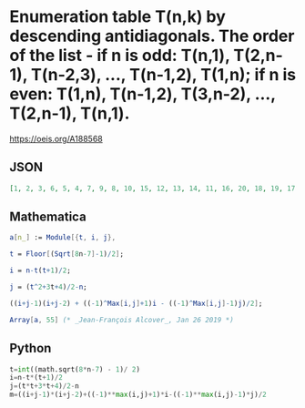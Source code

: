 # Enumeration table T\(n,k\) by descending antidiagonals\. The order of the list \- if n is odd:  T\(n,1\), T\(2,n\-1\), T\(n\-2,3\), \.\.\., T\(n\-1,2\), T\(1,n\); if n is even: T\(1,n\), T\(n\-1,2\), T\(3,n\-2\), \.\.\., T\(2,n\-1\), T\(n,1\)\.
https://oeis.org/A188568
## JSON
```JSON
[1, 2, 3, 6, 5, 4, 7, 9, 8, 10, 15, 12, 13, 14, 11, 16, 20, 18, 19, 17, 21, 28, 23, 26, 25, 24, 27, 22, 29, 35, 31, 33, 32, 34, 30, 36, 45, 38, 43, 40, 41, 42, 39, 44, 37, 46, 54, 48, 52, 50, 51, 49, 53, 47, 55]
```
## Mathematica
```Mathematica
a[n_] := Module[{t, i, j},
```
```Mathematica
t = Floor[(Sqrt[8n-7]-1)/2];
```
```Mathematica
i = n-t(t+1)/2;
```
```Mathematica
j = (t^2+3t+4)/2-n;
```
```Mathematica
((i+j-1)(i+j-2) + ((-1)^Max[i,j]+1)i - ((-1)^Max[i,j]-1)j)/2];
```
```Mathematica
Array[a, 55] (* _Jean-François Alcover_, Jan 26 2019 *)
```
## Python
```Python
t=int((math.sqrt(8*n-7) - 1)/ 2)
i=n-t*(t+1)/2
j=(t*t+3*t+4)/2-n
m=((i+j-1)*(i+j-2)+((-1)**max(i,j)+1)*i-((-1)**max(i,j)-1)*j)/2
```
